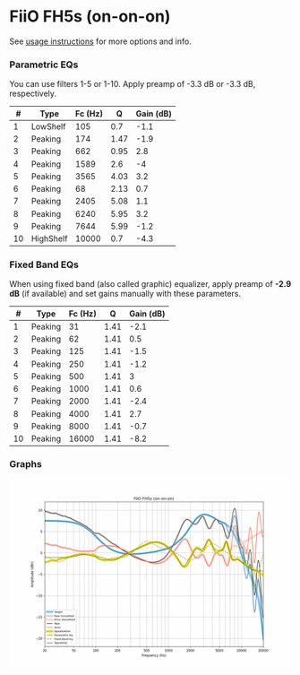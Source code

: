 # FiiO FH5s (on-on-on)
See [usage instructions](https://github.com/jaakkopasanen/AutoEq#usage) for more options and info.

### Parametric EQs
You can use filters 1-5 or 1-10. Apply preamp of -3.3 dB or -3.3 dB, respectively.

|   # | Type      |   Fc (Hz) |    Q |   Gain (dB) |
|-----|-----------|-----------|------|-------------|
|   1 | LowShelf  |       105 | 0.7  |        -1.1 |
|   2 | Peaking   |       174 | 1.47 |        -1.9 |
|   3 | Peaking   |       662 | 0.95 |         2.8 |
|   4 | Peaking   |      1589 | 2.6  |        -4   |
|   5 | Peaking   |      3565 | 4.03 |         3.2 |
|   6 | Peaking   |        68 | 2.13 |         0.7 |
|   7 | Peaking   |      2405 | 5.08 |         1.1 |
|   8 | Peaking   |      6240 | 5.95 |         3.2 |
|   9 | Peaking   |      7644 | 5.99 |        -1.2 |
|  10 | HighShelf |     10000 | 0.7  |        -4.3 |

### Fixed Band EQs
When using fixed band (also called graphic) equalizer, apply preamp of **-2.9 dB** (if available) and set gains manually with these parameters.

|   # | Type    |   Fc (Hz) |    Q |   Gain (dB) |
|-----|---------|-----------|------|-------------|
|   1 | Peaking |        31 | 1.41 |        -2.1 |
|   2 | Peaking |        62 | 1.41 |         0.5 |
|   3 | Peaking |       125 | 1.41 |        -1.5 |
|   4 | Peaking |       250 | 1.41 |        -1.2 |
|   5 | Peaking |       500 | 1.41 |         3   |
|   6 | Peaking |      1000 | 1.41 |         0.6 |
|   7 | Peaking |      2000 | 1.41 |        -2.4 |
|   8 | Peaking |      4000 | 1.41 |         2.7 |
|   9 | Peaking |      8000 | 1.41 |        -0.7 |
|  10 | Peaking |     16000 | 1.41 |        -8.2 |

### Graphs
![](./FiiO%20FH5s%20(on-on-on).png)
